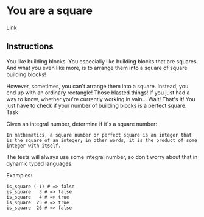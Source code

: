 # You are a square

[Link](https://www.codewars.com/kata/youre-a-square)

## Instructions

You like building blocks. You especially like building blocks that are squares. And what you even like more, is to arrange them into a square of square building blocks!

However, sometimes, you can't arrange them into a square. Instead, you end up with an ordinary rectangle! Those blasted things! If you just had a way to know, whether you're currently working in vain… Wait! That's it! You just have to check if your number of building blocks is a perfect square.
Task

Given an integral number, determine if it's a square number:

    In mathematics, a square number or perfect square is an integer that is the square of an integer; in other words, it is the product of some integer with itself.

The tests will always use some integral number, so don't worry about that in dynamic typed languages.

Examples:

    is_square (-1) # => false
    is_square   3 # => false
    is_square   4 # => true
    is_square  25 # => true
    is_square  26 # => false

